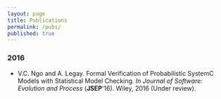 ```yaml
---
layout: page
title: Publications
permalink: /pubs/
published: true
---
```


### 2016
- V.C. Ngo and A. Legay. Formal Verification of Probabilistic SystemC Models with Statistical Model Checking. _In Journal of Software: Evolution and Process_ (**JSEP**'16). Wiley, 2016 (Under review).
